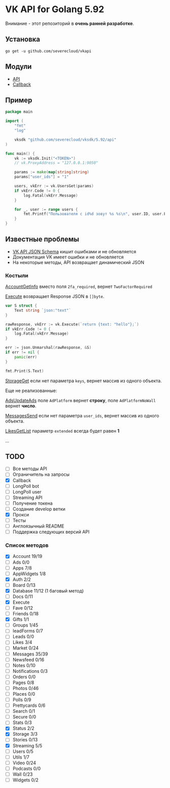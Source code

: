 # VK API for Golang 5.92

Внимание - этот репозиторий в **очень ранней разработке**.

## Установка

```shell
go get -u github.com/severecloud/vkapi
```

## Модули

- [API](https://github.com/SevereCloud/vksdk/tree/master/5.92/api)
- [Callback](https://github.com/SevereCloud/vksdk/tree/master/5.92/callback)

## Пример

```go
package main

import (
	"fmt"
	"log"

	vksdk "github.com/severecloud/vksdk/5.92/api"
)

func main() {
	vk := vksdk.Init("<TOKEN>")
	// vk.ProxyAddress = "127.0.0.1:9050"

	params := make(map[string]string)
	params["user_ids"] = "1"

	users, vkErr := vk.UsersGet(params)
	if vkErr.Code != 0 {
		log.Fatal(vkErr.Message)
	}

	for _, user := range users {
		fmt.Printf("Пользователя с id%d зовут %s %s\n", user.ID, user.FirstName, user.LastName)
	}
}
```

## Известные проблемы

- [VK API JSON Schema](https://github.com/VKCOM/vk-api-schema) кишит ошибками и не обновляется
- Документация VK имеет ошибки и не обновляется 
- На некоторые методы, API возвращает динамический JSON

### Костыли

[AccountGetInfo](https://vk.com/dev/account.getInfo) вместо поля `2fa_required`, вернет `TwoFactorRequired`

[Execute](https://vk.com/dev/execute) возвращает Response JSON в `[]byte`.

```go
var S struct {
	Text string `json:"text"`
}

rawResponse, vkErr := vk.Execute(`return {text: "hello"};`)
if vkErr.Code != 0 {
	log.Fatal(vkErr.Message)
}

err := json.Unmarshal(rawResponse, &S)
if err != nil {
	panic(err)
}

fmt.Print(S.Text)
```

[StorageGet](https://vk.com/dev/storage.get) если нет параметра `keys`, вернет массив из одного объекта.

Еще не реализованные: 

[AdsUpdateAds](https://vk.com/dev/ads.updateAds) поле `AdPlatform` вернет **строку**, поле `AdPlatformNoWall` вернет **число**.

[MessagesSend](https://vk.com/dev/messages.send) если нет параметра `user_ids`, вернет массив из одного объекта.

[LikesGetList](https://vk.com/dev/likes.getList) параметр `extended` всегда будет равен **1**

...

## TODO

- [ ] Все методы API
- [ ] Ограничитель на запросы
- [x] Callback
- [ ] LongPoll bot
- [ ] LongPoll user
- [ ] Streaming API
- [ ] Получение токена
- [ ] Создание develop ветки
- [x] Прокси
- [ ] Тесты
- [ ] Англоязычный README
- [ ] Поддержка следующих версий API

### Список методов

- [x] Account 19/19
- [ ] Ads 0/0
- [ ] Apps 7/8
- [ ] AppWidgets 1/8
- [x] Auth 2/2
- [ ] Board 0/13
- [x] Database 11/12 (1 баговый метод)
- [ ] Docs 0/11
- [x] Execute
- [ ] Fave 0/12
- [ ] Friends 0/18
- [x] Gifts 1/1
- [ ] Groups 1/45
- [ ] leadForms 0/7
- [ ] Leads 0/0
- [ ] Likes 3/4
- [ ] Market 0/24
- [ ] Messages 35/39
- [ ] Newsfeed 0/16
- [ ] Notes 0/10
- [ ] Notifications 0/3
- [ ] Orders 0/0
- [ ] Pages 0/8
- [ ] Photos 0/46
- [ ] Places 0/0
- [ ] Polls 0/9
- [ ] Prettycards 0/6
- [ ] Search 0/1
- [ ] Secure 0/0
- [ ] Stats 0/3
- [x] Status 2/2
- [x] Storage 3/3
- [ ] Stories 0/13
- [x] Streaming 5/5
- [ ] Users 0/5
- [ ] Utils 1/7
- [ ] Video 0/24
- [ ] Podcasts 0/0
- [ ] Wall 0/23
- [ ] Widgets 0/2